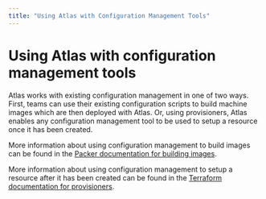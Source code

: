 ```yaml
---
title: "Using Atlas with Configuration Management Tools"
---
```

# Using Atlas with configuration management tools
Atlas works with existing configuration management in one of two ways. First, teams can use their existing configuration scripts to build machine images which are then deployed with Atlas. Or, using provisioners, Atlas enables any configuration management tool to be used to setup a resource once it has been created.

More information about using configuration management to build images can be found in the [Packer documentation for building images](http://www.packer.io/docs/basics/terminology.html#Provisioners).

More information about using configuration management to setup a resource after it has been created can be found in the [Terraform documentation for provisioners](https://www.terraform.io/docs/provisioners/index.html).   